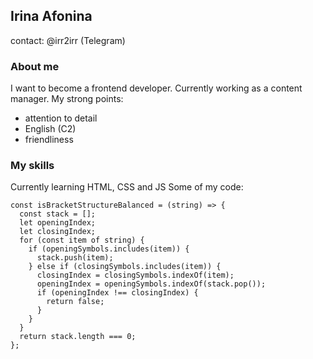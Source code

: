 ## Irina Afonina
contact: @irr2irr (Telegram)

### About me
I want to become a frontend developer. Currently working as a content manager. 
My strong points:
* attention to detail
* English (C2)
* friendliness

### My skills
Currently learning HTML, CSS and JS
Some of my code:
```
const isBracketStructureBalanced = (string) => {
  const stack = [];
  let openingIndex;
  let closingIndex;
  for (const item of string) {
    if (openingSymbols.includes(item)) {
      stack.push(item);
    } else if (closingSymbols.includes(item)) {
      closingIndex = closingSymbols.indexOf(item);
      openingIndex = openingSymbols.indexOf(stack.pop());
      if (openingIndex !== closingIndex) {
        return false;
      }
    }
  }
  return stack.length === 0;
};
```


